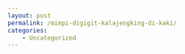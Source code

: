 ```yaml
---
layout: post
permalink: /mimpi-digigit-kalajengking-di-kaki/
categories:
    - Uncategorized
---
```


